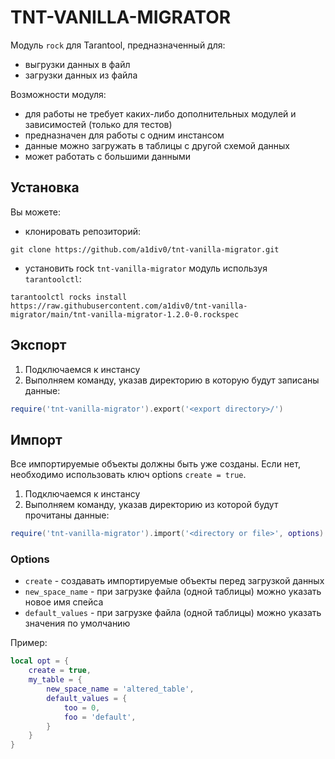 # TNT-VANILLA-MIGRATOR
Модуль `rock` для Tarantool, предназначенный для:
- выгрузки данных в файл
- загрузки данных из файла

Возможности модуля:
- для работы не требует каких-либо дополнительных модулей и зависимостей
  (только для тестов)
- предназначен для работы с одним инстансом
- данные можно загружать в таблицы с другой схемой данных
- может работать с большими данными

## Установка
Вы можете:
* клонировать репозиторий:
``` shell
git clone https://github.com/a1div0/tnt-vanilla-migrator.git
```
* установить rock `tnt-vanilla-migrator` модуль используя `tarantoolctl`:
```shell
tarantoolctl rocks install https://raw.githubusercontent.com/a1div0/tnt-vanilla-migrator/main/tnt-vanilla-migrator-1.2.0-0.rockspec
```

## Экспорт
1. Подключаемся к инстансу
2. Выполняем команду, указав директорию в которую будут записаны данные:
```lua
require('tnt-vanilla-migrator').export('<export directory>/')
```

## Импорт
Все импортируемые объекты должны быть уже созданы. Если нет, необходимо
использовать ключ options `create = true`.
1. Подключаемся к инстансу
2. Выполняем команду, указав директорию из которой будут прочитаны данные:
```lua
require('tnt-vanilla-migrator').import('<directory or file>', options)
```

### Options
* `create` - создавать импортируемые объекты перед загрузкой данных
* `new_space_name` - при загрузке файла (одной таблицы) можно указать новое имя спейса
* `default_values` - при загрузке файла (одной таблицы) можно указать значения по умолчанию
    
Пример:
``` lua
local opt = {
    create = true,
    my_table = {
        new_space_name = 'altered_table',
        default_values = {
            too = 0,
            foo = 'default',
        }
    }
}
```
